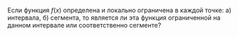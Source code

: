 Если функция $f(x)$ определена и локально ограничена в каждой точке: а) интервала, б) сегмента, то является ли эта функция ограниченной на данном интервале или соответственно сегменте?